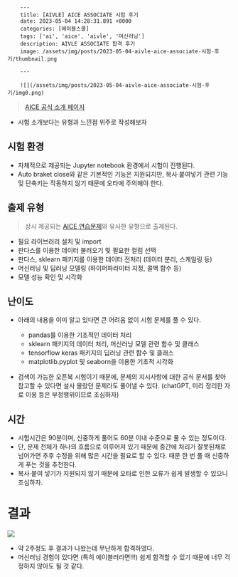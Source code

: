

        ---
        title: [AIVLE] AICE ASSOCIATE 시험 후기
        date: 2023-05-04 14:28:31.891 +0000
        categories: [에이블스쿨]
        tags: ['ai', 'aice', 'aivle', '머신러닝']
        description: AIVLE ASSOCIATE 합격 후기
        image: /assets/img/posts/2023-05-04-aivle-aice-associate-시험-후기/thumbnail.png
        
        ---

        ![](/assets/img/posts/2023-05-04-aivle-aice-associate-시험-후기/img0.png)

> [AICE 공식 소개 페이지](https://aice.study/info/aice)

- 시험 소개보다는 유형과 느낀점 위주로 작성해보자

## 시험 환경

- 자체적으로 제공되는 Jupyter notebook 환경에서 시험이 진행된다.
- Auto braket close와 같은 기본적인 기능은 지원되지만, 복사·붙여넣기 관련 기능 및 단축키는 작동하지 않기 때문에 오타에 주의해야 한다.

## 출제 유형

> 상시 제공되는 [AICE 연습문제](https://aice.study/certi/practice)와 유사한 유형으로 출제된다.

- 필요 라이브러리 설치 및 import
- 판다스를 이용한 데이터 불러오기 및 필요한 컬럼 선택
- 판다스, sklearn 패키지를 이용한 데이터 전처리 (데이터 분리, 스케일링 등)
- 머신러닝 및 딥러닝 모델링 (하이퍼파라미터 지정, 콜백 함수 등)
- 모델 성능 확인 및 시각화

## 난이도

- 아래의 내용을 이미 알고 있다면 큰 어려움 없이 시험 문제를 풀 수 있다.
    - pandas를 이용한 기초적인 데이터 처리
    - sklearn 패키지의 데이터 처리, 머신러닝 모델 관련 함수 및 클래스
    - tensorflow keras 패키지의 딥러닝 관련 함수 및 클래스
    - matplotlib.pyplot 및 seaborn을 이용한 기초적 시각화


- 검색이 가능한 오픈북 시험이기 때문에, 문제의 지시사항에 대한 공식 문서를 찾아 참고할 수 있다면 설사 몰랐던 문제라도 풀어낼 수 있다. (chatGPT, 미리 정리한 자료 이용 등은 부정행위이므로 조심하자)

## 시간

- 시험시간은 90분이며, 신중하게 풀어도 60분 이내 수준으로 풀 수 있는 정도이다.
- 단, 문제 전체가 하나의 흐름으로 이루어져 있기 때문에 중간에 처리가 잘못된채로 넘어가면 추후 수정을 위해 많은 시간을 필요로 할 수 있다. 때문 한 번 풀 때 신중하게 푸는 것을 추천한다.
- 복사·붙여 넣기가 지원되지 않기 때문에 오타로 인한 오류가 쉽게 발생할 수 있으니 조심하자.

# 결과

![](/assets/img/posts/2023-05-04-aivle-aice-associate-시험-후기/img1.png)

- 약 2주정도 후 결과가 나왔는데 무난하게 합격하였다.
- 머신러닝 경험이 있다면 (특히 에이블러라면!!!) 쉽게 합격할 수 있기 때문에 너무 걱정하지 않아도 될 것 같다.

        